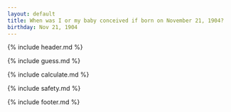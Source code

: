 ```yaml
---
layout: default
title: When was I or my baby conceived if born on November 21, 1904?
birthday: Nov 21, 1904
---
```


{% include header.md %}

{% include guess.md %}

{% include calculate.md %}

{% include safety.md %}

{% include footer.md %}



